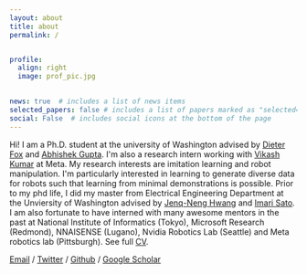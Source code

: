 ```yaml
---
layout: about
title: about
permalink: /


profile:
  align: right
  image: prof_pic.jpg
  

news: true  # includes a list of news items
selected_papers: false # includes a list of papers marked as "selected={true}"
social: False  # includes social icons at the bottom of the page
---
```

Hi! I am a Ph.D. student at the university of Washington advised by [Dieter Fox](https://homes.cs.washington.edu/~fox/) and [Abhishek Gupta](https://abhishekunique.github.io/). I'm also a research intern working with [Vikash Kumar](https://vikashplus.github.io//) at Meta. 
My research interests are imitation learning and robot manipulation. I'm particularly interested in
learning to generate diverse data for robots such that learning from minimal demonstrations is possible. Prior to my phd life, I did my master 
from Electrical Engineering Department at the Unviersity of Washington advised by [Jenq-Neng Hwang](https://people.ece.uw.edu/hwang/) and [Imari Sato](http://research.nii.ac.jp/~imarik/). I am also fortunate to have interned with many awesome mentors in the past at
National Institute of Informatics (Tokyo), Microsoft Research (Redmond), NNAISENSE (Lugano), Nvidia Robotics Lab (Seattle) and Meta robotics lab (Pittsburgh). See full [CV](assets/pdf/resume_zoeyC.pdf). 

[Email](qiuyuchen14@gmail.com) / [Twitter](https://twitter.com/ZoeyC17) / [Github](https://github.com/qiuyuchen14) / [Google Scholar](https://scholar.google.com/citations?user=ZT8ib-AAAAAJ&hl=en)

[//]: # ([LinkedIn]&#40;https://www.linkedin.com/in/qiuyu-chen&#41; / )
